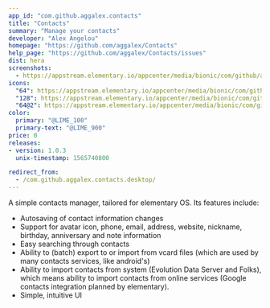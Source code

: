 ```yaml
---
app_id: "com.github.aggalex.contacts"
title: "Contacts"
summary: "Manage your contacts"
developer: "Alex Angelou"
homepage: "https://github.com/aggalex/Contacts"
help_page: "https://github.com/aggalex/Contacts/issues"
dist: hera
screenshots:
  - https://appstream.elementary.io/appcenter/media/bionic/com/github/aggalex.contacts/FF0EB133B084B100293F53907EBAF764/screenshots/image-1_orig.png
icons:
  "64": https://appstream.elementary.io/appcenter/media/bionic/com/github/aggalex.contacts/FF0EB133B084B100293F53907EBAF764/icons/64x64/com.github.aggalex.contacts_com.github.aggalex.contacts.png
  "128": https://appstream.elementary.io/appcenter/media/bionic/com/github/aggalex.contacts/FF0EB133B084B100293F53907EBAF764/icons/128x128/com.github.aggalex.contacts_com.github.aggalex.contacts.png
  "64@2": https://appstream.elementary.io/appcenter/media/bionic/com/github/aggalex.contacts/FF0EB133B084B100293F53907EBAF764/icons/64x64@2/com.github.aggalex.contacts_com.github.aggalex.contacts.png
color:
  primary: "@LIME_100"
  primary-text: "@LIME_900"
price: 0
releases:
- version: 1.0.3
  unix-timestamp: 1565740800

redirect_from:
  - /com.github.aggalex.contacts.desktop/
---
```

<p>A simple contacts manager, tailored for elementary OS. Its features include:</p>
<ul>
  <li>Autosaving of contact information changes</li>
  <li>Support for avatar icon, phone, email, address, website, nickname, birthday, anniversary and note information</li>
  <li>Easy searching through contacts</li>
  <li>Ability to (batch) export to or import from vcard files (which are used by many contacts services, like android&apos;s)</li>
  <li>Ability to import contacts from system (Evolution Data Server and Folks), which means ability to import contacts
from online services (Google contacts integration planned by elementary).</li>
  <li>Simple, intuitive UI</li>
</ul>
